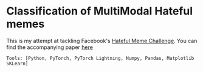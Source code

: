 # Classification of MultiModal Hateful memes 

This is my attempt at tackling Facebook's <a href="https://ai.facebook.com/blog/hateful-memes-challenge-and-data-set/">Hateful Meme Challenge</a>. You can find the accompanying paper <a href="https://arxiv.org/abs/2005.04790">here</a>

	Tools: [Python, PyTorch, PyTorch Lightning, Numpy, Pandas, Matplotlib SKLearn]

